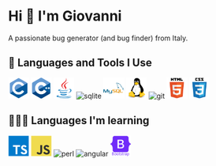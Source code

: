 <h1>Hi 👋 I'm Giovanni</h1>
<p>A passionate bug generator (and bug finder) from Italy.</p>
<h2>🚀 Languages and Tools I Use</h2>
<p><img src="https://raw.githubusercontent.com/devicons/devicon/master/icons/c/c-original.svg" alt="c" width="42" height="42" />
<a href=""> <img src="https://raw.githubusercontent.com/devicons/devicon/master/icons/cplusplus/cplusplus-original.svg" alt="cplusplus" width="42" height="42" /></a>
<img src="https://raw.githubusercontent.com/devicons/devicon/master/icons/java/java-original.svg" alt="java" width="42" height="42" />
<img src="https://www.vectorlogo.zone/logos/sqlite/sqlite-icon.svg" alt="sqlite" width="42" height="42" />
<img src="https://raw.githubusercontent.com/devicons/devicon/master/icons/mysql/mysql-original-wordmark.svg" alt="mysql" width="42" height="42" />
<img src="https://raw.githubusercontent.com/devicons/devicon/master/icons/linux/linux-original.svg" alt="linux" width="42" height="42" />
<img src="https://www.vectorlogo.zone/logos/git-scm/git-scm-icon.svg" alt="git" width="42" height="42" />
<img src="https://raw.githubusercontent.com/devicons/devicon/master/icons/html5/html5-original-wordmark.svg" alt="html5" width="42" height="42" />
<img src="https://raw.githubusercontent.com/devicons/devicon/master/icons/css3/css3-original-wordmark.svg" alt="css3" width="42" height="42" /></p>

<h2>👩🏻‍💻 Languages ​​I'm learning</h2>


<p>
<img src="https://raw.githubusercontent.com/devicons/devicon/master/icons/typescript/typescript-original.svg" alt="typescript" width="42" height="42" />
<img src="https://raw.githubusercontent.com/devicons/devicon/master/icons/javascript/javascript-original.svg" alt="javascript" width="42" height="42" />
<img src="https://api.iconify.design/logos-perl.svg" alt="perl" width="42" height="42" />
<img src="https://angular.io/assets/images/logos/angular/angular.svg" alt="angular" width="42" height="42" />
<img src="https://raw.githubusercontent.com/devicons/devicon/master/icons/bootstrap/bootstrap-plain-wordmark.svg" alt="bootstrap" width="42" height="42" />
</p>
